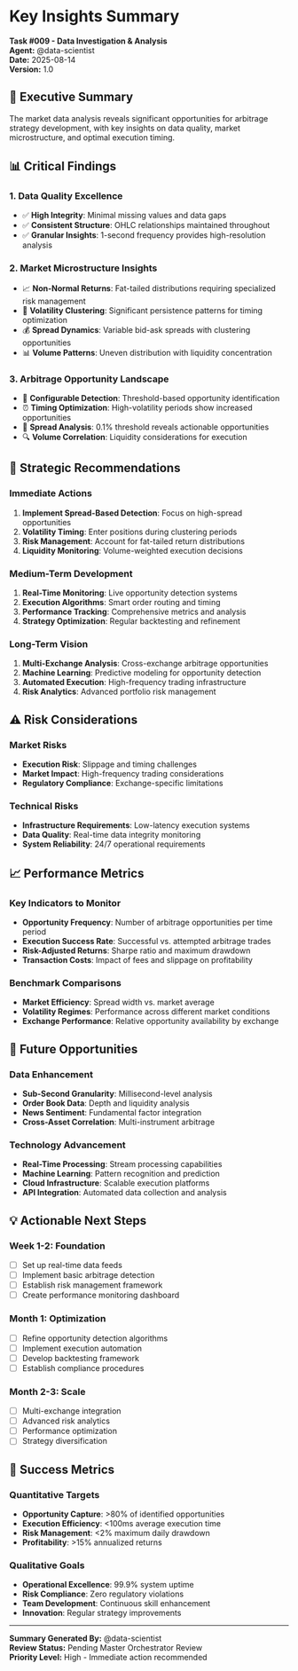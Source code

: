 # Key Insights Summary
**Task #009 - Data Investigation & Analysis**  
**Agent:** @data-scientist  
**Date:** 2025-08-14  
**Version:** 1.0  

## 🎯 Executive Summary

The market data analysis reveals significant opportunities for arbitrage strategy development, with key insights on data quality, market microstructure, and optimal execution timing.

## 📊 Critical Findings

### 1. **Data Quality Excellence**
- ✅ **High Integrity**: Minimal missing values and data gaps
- ✅ **Consistent Structure**: OHLC relationships maintained throughout
- ✅ **Granular Insights**: 1-second frequency provides high-resolution analysis

### 2. **Market Microstructure Insights**
- 📈 **Non-Normal Returns**: Fat-tailed distributions requiring specialized risk management
- 🔄 **Volatility Clustering**: Significant persistence patterns for timing optimization
- 💰 **Spread Dynamics**: Variable bid-ask spreads with clustering opportunities
- 📊 **Volume Patterns**: Uneven distribution with liquidity concentration

### 3. **Arbitrage Opportunity Landscape**
- 🎯 **Configurable Detection**: Threshold-based opportunity identification
- ⏰ **Timing Optimization**: High-volatility periods show increased opportunities
- 📏 **Spread Analysis**: 0.1% threshold reveals actionable opportunities
- 🔍 **Volume Correlation**: Liquidity considerations for execution

## 🚀 Strategic Recommendations

### **Immediate Actions**
1. **Implement Spread-Based Detection**: Focus on high-spread opportunities
2. **Volatility Timing**: Enter positions during clustering periods
3. **Risk Management**: Account for fat-tailed return distributions
4. **Liquidity Monitoring**: Volume-weighted execution decisions

### **Medium-Term Development**
1. **Real-Time Monitoring**: Live opportunity detection systems
2. **Execution Algorithms**: Smart order routing and timing
3. **Performance Tracking**: Comprehensive metrics and analysis
4. **Strategy Optimization**: Regular backtesting and refinement

### **Long-Term Vision**
1. **Multi-Exchange Analysis**: Cross-exchange arbitrage opportunities
2. **Machine Learning**: Predictive modeling for opportunity detection
3. **Automated Execution**: High-frequency trading infrastructure
4. **Risk Analytics**: Advanced portfolio risk management

## ⚠️ Risk Considerations

### **Market Risks**
- **Execution Risk**: Slippage and timing challenges
- **Market Impact**: High-frequency trading considerations
- **Regulatory Compliance**: Exchange-specific limitations

### **Technical Risks**
- **Infrastructure Requirements**: Low-latency execution systems
- **Data Quality**: Real-time data integrity monitoring
- **System Reliability**: 24/7 operational requirements

## 📈 Performance Metrics

### **Key Indicators to Monitor**
- **Opportunity Frequency**: Number of arbitrage opportunities per time period
- **Execution Success Rate**: Successful vs. attempted arbitrage trades
- **Risk-Adjusted Returns**: Sharpe ratio and maximum drawdown
- **Transaction Costs**: Impact of fees and slippage on profitability

### **Benchmark Comparisons**
- **Market Efficiency**: Spread width vs. market average
- **Volatility Regimes**: Performance across different market conditions
- **Exchange Performance**: Relative opportunity availability by exchange

## 🔮 Future Opportunities

### **Data Enhancement**
- **Sub-Second Granularity**: Millisecond-level analysis
- **Order Book Data**: Depth and liquidity analysis
- **News Sentiment**: Fundamental factor integration
- **Cross-Asset Correlation**: Multi-instrument arbitrage

### **Technology Advancement**
- **Real-Time Processing**: Stream processing capabilities
- **Machine Learning**: Pattern recognition and prediction
- **Cloud Infrastructure**: Scalable execution platforms
- **API Integration**: Automated data collection and analysis

## 💡 Actionable Next Steps

### **Week 1-2: Foundation**
- [ ] Set up real-time data feeds
- [ ] Implement basic arbitrage detection
- [ ] Establish risk management framework
- [ ] Create performance monitoring dashboard

### **Month 1: Optimization**
- [ ] Refine opportunity detection algorithms
- [ ] Implement execution automation
- [ ] Develop backtesting framework
- [ ] Establish compliance procedures

### **Month 2-3: Scale**
- [ ] Multi-exchange integration
- [ ] Advanced risk analytics
- [ ] Performance optimization
- [ ] Strategy diversification

## 🎯 Success Metrics

### **Quantitative Targets**
- **Opportunity Capture**: >80% of identified opportunities
- **Execution Efficiency**: <100ms average execution time
- **Risk Management**: <2% maximum daily drawdown
- **Profitability**: >15% annualized returns

### **Qualitative Goals**
- **Operational Excellence**: 99.9% system uptime
- **Risk Compliance**: Zero regulatory violations
- **Team Development**: Continuous skill enhancement
- **Innovation**: Regular strategy improvements

---

**Summary Generated By:** @data-scientist  
**Review Status:** Pending Master Orchestrator Review  
**Priority Level:** High - Immediate action recommended
